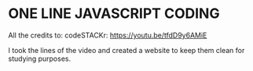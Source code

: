 # ONE LINE JAVASCRIPT CODING

All the credits to: codeSTACKr:
https://youtu.be/tfdD9y6AMiE

I took the lines of the video and created a website to keep them clean 
for studying purposes.
